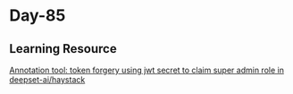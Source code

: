 # Day-85 

## Learning Resource

[Annotation tool: token forgery using jwt secret to claim super admin role in deepset-ai/haystack](https://huntr.dev/bounties/9a6b1fb4-ec9b-4cfa-af1e-9ce304924829/)
